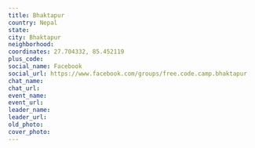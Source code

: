 ```yaml
---
title: Bhaktapur
country: Nepal
state: 
city: Bhaktapur
neighborhood: 
coordinates: 27.704332, 85.452119
plus_code:
social_name: Facebook
social_url: https://www.facebook.com/groups/free.code.camp.bhaktapur
chat_name:
chat_url:
event_name:
event_url:
leader_name:
leader_url:
old_photo: 
cover_photo:
---
```

